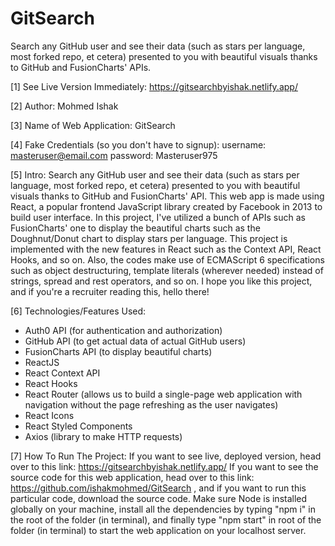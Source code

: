 # GitSearch
Search any GitHub user and see their data (such as stars per language, most forked repo, et cetera) presented to you with
beautiful visuals thanks to GitHub and FusionCharts' APIs.

[1] See Live Version Immediately: https://gitsearchbyishak.netlify.app/

[2] Author:
Mohmed Ishak

[3] Name of Web Application:
GitSearch

[4] Fake Credentials (so you don't have to signup):
username: masteruser@email.com 
password: Masteruser975

[5] Intro: 
Search any GitHub user and see their data (such as stars per language, most forked repo, et cetera) presented to you with
beautiful visuals thanks to GitHub and FusionCharts' API. This web app is made using React, a popular frontend JavaScript library created
by Facebook in 2013 to build user interface. In this project, I've utilized a bunch of APIs such as FusionCharts' one to 
display the beautiful charts such as the Doughnut/Donut chart to display stars per language. This project is implemented 
with the new features in React such as the Context API, React Hooks, and so on. Also, the codes make use of ECMAScript 6
specifications such as object destructuring, template literals (wherever needed) instead of strings, spread and rest operators,
and so on. I hope you like this project, and if you're a recruiter reading this, hello there!

[6] Technologies/Features Used:
* Auth0 API (for authentication and authorization)
* GitHub API (to get actual data of actual GitHub users)
* FusionCharts API (to display beautiful charts)
* ReactJS
* React Context API
* React Hooks
* React Router (allows us to build a single-page web application with navigation without the page refreshing as the user navigates)
* React Icons
* React Styled Components
* Axios (library to make HTTP requests)

[7] How To Run The Project: 
If you want to see live, deployed version, head over to this link: https://gitsearchbyishak.netlify.app/ 
If you want to see the source code for this web application, head over to this link: https://github.com/ishakmohmed/GitSearch ,
and if you want to run this particular code, download the source code. Make sure Node is installed globally on your machine,
install all the dependencies by typing "npm i" in the root of the folder (in terminal), and finally type "npm start" in root of the folder (in terminal)
to start the web application on your localhost server.
